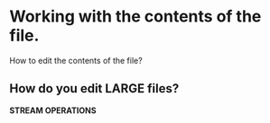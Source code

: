 # Working with the contents of the file.

How to edit the contents of the file?

## How do you edit LARGE files?

**STREAM OPERATIONS**